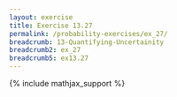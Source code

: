 ```yaml
---
layout: exercise
title: Exercise 13.27
permalink: /probability-exercises/ex_27/
breadcrumb: 13-Quantifying-Uncertainity
breadcrumb2: ex_27
breadcrumb5: ex13.27
---
```


{% include mathjax_support %}

